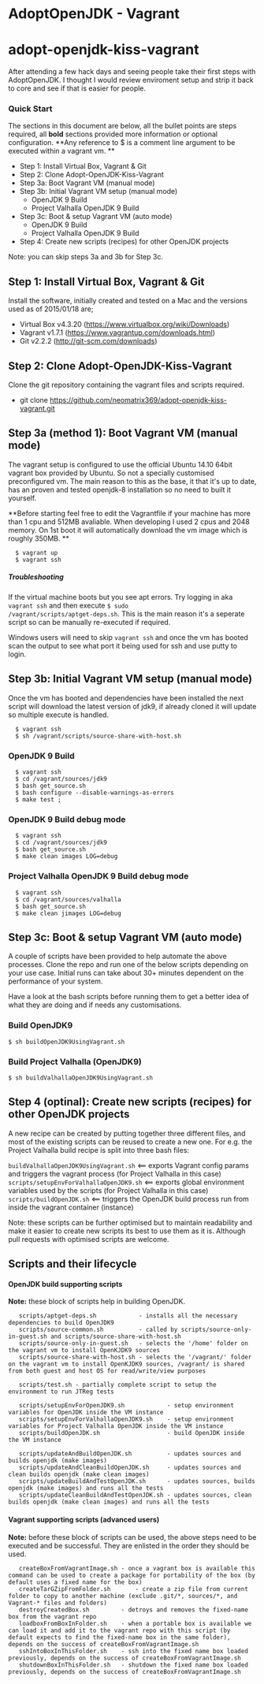# AdoptOpenJDK - Vagrant
# adopt-openjdk-kiss-vagrant

After attending a few hack days and seeing people take their first steps with AdoptOpenJDK. I thought I would review enviroment setup and strip it back to core and see if that is easier for people.

### Quick Start
The sections in this document are below, all the bullet points are steps required, all **bold** sections provided more information or optional configuration. **Any reference to $ is a comment line argument to be executed within a vagrant vm. **

  - Step 1: Install Virtual Box, Vagrant & Git
  - Step 2: Clone Adopt-OpenJDK-Kiss-Vagrant
  - Step 3a: Boot Vagrant VM (manual mode)
  - Step 3b: Initial Vagrant VM setup (manual mode)
    - OpenJDK 9 Build
    - Project Valhalla OpenJDK 9 Build
  - Step 3c: Boot & setup Vagrant VM (auto mode)
    - OpenJDK 9 Build
    - Project Valhalla OpenJDK 9 Build
  - Step 4: Create new scripts (recipes) for other OpenJDK projects

Note: you can skip steps 3a and 3b for Step 3c.

## Step 1: Install Virtual Box, Vagrant & Git
Install the software, initially created and tested on a Mac and the versions used as of 2015/01/18 are;
  - Virtual Box v4.3.20 (https://www.virtualbox.org/wiki/Downloads)
  - Vagrant v1.7.1 (https://www.vagrantup.com/downloads.html)
  - Git v2.2.2 (http://git-scm.com/downloads)

## Step 2: Clone Adopt-OpenJDK-Kiss-Vagrant
Clone the git repository containing the vagrant files and scripts required.
  - git clone https://github.com/neomatrix369/adopt-openjdk-kiss-vagrant.git

## Step 3a (method 1): Boot Vagrant VM (manual mode)
The vagrant setup is configured to use the official Ubuntu 14.10 64bit vagrant box provided by Ubuntu. So not a specially customised preconfigured vm. The main reason to this as the base, it that it's up to date, has an proven and tested openjdk-8 installation so no need to built it yourself.

**Before starting feel free to edit the Vagrantfile if your machine has more than 1 cpu and 512MB avaliable. When developing I used 2 cpus and 2048 memory. On 1st boot it will automatically download the vm image which is roughly 350MB. **

```
  $ vagrant up
  $ vagrant ssh
```

##### Troubleshooting
If the virtual machine boots but you see apt errors. Try logging in aka <code>vagrant ssh</code> and then execute <code>$ sudo /vagrant/scripts/aptget-deps.sh</code>. This is the main reason it's a seperate script so can be manually re-executed if required.

Windows users will need to skip <code>vagrant ssh</code> and once the vm has booted scan the output to see what port it being used for ssh and use putty to login.

## Step 3b: Initial Vagrant VM setup (manual mode)
Once the vm has booted and dependencies have been installed the next script will download the latest version of jdk9, if already cloned it will update so multiple execute is handled.

```
  $ vagrant ssh
  $ sh /vagrant/scripts/source-share-with-host.sh
```

### OpenJDK 9 Build
```
  $ vagrant ssh
  $ cd /vagrant/sources/jdk9
  $ bash get_source.sh
  $ bash configure --disable-warnings-as-errors
  $ make test ;
```

### OpenJDK 9 Build debug mode
```
  $ vagrant ssh
  $ cd /vagrant/sources/jdk9
  $ bash get_source.sh
  $ make clean images LOG=debug
```

### Project Valhalla OpenJDK 9 Build debug mode
```
  $ vagrant ssh
  $ cd /vagrant/sources/valhalla
  $ bash get_source.sh
  $ make clean jimages LOG=debug
```

## Step 3c: Boot & setup Vagrant VM (auto mode)

A couple of scripts have been provided to help automate the above processes. Clone the repo and run one of the below scripts depending on your use case. Initial runs can take about 30+ minutes dependent on the performance of your system.

Have a look at the bash scripts before running them to get a better idea of what they are doing and if needs any customisations.

### Build OpenJDK9

```$ sh buildOpenJDK9UsingVagrant.sh```

### Build Project Valhalla (OpenJDK9)

```$ sh buildValhallaOpenJDK9UsingVagrant.sh```


## Step 4 (optinal): Create new scripts (recipes) for other OpenJDK projects

A new recipe can be created by putting together three different files, and most of the existing scripts can be reused to create a new one. For e.g. the Project Valhalla build recipe is split into three bash files:

   ```buildValhallaOpenJDK9UsingVagrant.sh```    <== exports Vagrant config params and triggers the vagrant process (for Project Valhalla in this case)<br/>
   ```scripts/setupEnvForValhallaOpenJDK9.sh```  <== exports global environment variables used by the scripts (for Project Valhalla in this case)<br/>
   ```scripts/buildOpenJDK.sh```        <== triggers the OpenJDK build process run from inside the vagrant container (instance) <br/>

Note: these scripts can be further optimised but to maintain readability and make it easier to create new scripts its best to use them as it is. Although pull requests with optimised scripts are welcome.

## Scripts and their lifecycle

#### OpenJDK build supporting scripts
<b>Note:</b> these block of scripts help in building OpenJDK.
```
   scripts/aptget-deps.sh            - installs all the necessary dependencies to build OpenJDK9
   scripts/source-common.sh          - called by scripts/source-only-in-guest.sh and scripts/source-share-with-host.sh
   scripts/source-only-in-guest.sh   - selects the '/home' folder on the vagrant vm to install OpenKJDK9 sources
   scripts/source-share-with-host.sh - selects the '/vagrant/' folder on the vagrant vm to install OpenKJDK9 sources, /vagrant/ is shared from both guest and host OS for read/write/view purposes
   
   scripts/test.sh - partially complete script to setup the environment to run JTReg tests

   scripts/setupEnvForOpenJDK9.sh            - setup environment variables for OpenJDK inside the VM instance
   scripts/setupEnvForValhallaOpenJDK9.sh    - setup environment variables for Project Valhalla OpenJDK inside the VM instance
   scripts/buildOpenJDK.sh                   - build OpenJDK inside the VM instance
   
   scripts/updateAndBuildOpenJDK.sh          - updates sources and builds openjdk (make images)
   scripts/updateAndCleanBuildOpenJDK.sh     - updates sources and clean builds openjdk (make clean images)
   scripts/updateBuildAndTestOpenJDK.sh      - updates sources, builds openjdk (make images) and runs all the tests
   scripts/updateCleanBuildAndTestOpenJDK.sh - updates sources, clean builds openjdk (make clean images) and runs all the tests

```

#### Vagrant supporting scripts (advanced users)
<b>Note:</b> before these block of scripts can be used, the above steps need to be executed and be successful. They are enlisted in the order they should be used.
```
   createBoxFromVagrantImage.sh - once a vagrant box is available this command can be used to create a package for portability of the box (by default uses a fixed name for the box)
   createTarGZipFromFolder.sh       - create a zip file from current folder to copy to another machine (exclude .git/*, sources/*, and Vagrant-* files and folders)
   destroyCreatedBox.sh         - detroys and removes the fixed-name box from the vagrant repo
   loadboxFromBoxInFolder.sh    - when a portable box is available we can load it and add it to the vagrant repo with this script (by default expects to find the fixed-name box in the same folder), depends on the success of createBoxFromVagrantImage.sh
   sshIntoBoxInThisFolder.sh    - ssh into the fixed name box loaded previously, depends on the success of createBoxFromVagrantImage.sh
   shutdownBoxInThisFolder.sh   - shutdown the fixed name box loaded previously, depends on the success of createBoxFromVagrantImage.sh
```
